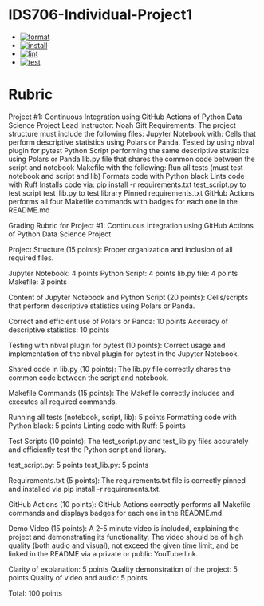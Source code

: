 # IDS706-Individual-Project1
- [![format](https://github.com/nogibjj/ids706-individual-project1/actions/workflows/format.yml/badge.svg)](https://github.com/nogibjj/ids706-individual-project1/actions/workflows/format.yml)
- [![install](https://github.com/nogibjj/ids706-individual-project1/actions/workflows/install.yml/badge.svg)](https://github.com/nogibjj/Iids706-individual-project1/actions/workflows/install.yml)
- [![lint](https://github.com/nogibjj/ids706-individual-project1/actions/workflows/lint.yml/badge.svg)](https://github.com/nogibjj/ids706-individual-project1/actions/workflows/lint.yml)
- [![test](https://github.com/nogibjj/ids706-individual-project1/actions/workflows/test.yml/badge.svg)](https://github.com/nogibjj/ids706-individual-project1/actions/workflows/test.yml)




# Rubric
Project #1: Continuous Integration using GitHub Actions of Python Data Science Project
Lead Instructor: Noah Gift
Requirements:
The project structure must include the following files:
Jupyter Notebook with:
 Cells that perform descriptive statistics using Polars or Panda.
Tested by using nbval plugin for pytest
Python Script performing the same descriptive statistics using Polars or Panda
lib.py file that shares the common code between the script and notebook
Makefile with the following:
Run all tests (must test notebook and script and lib)
Formats code with Python black
Lints code with Ruff
Installs code via:  pip install -r requirements.txt
test_script.py to test script
test_lib.py to test library
Pinned requirements.txt
GitHub Actions performs all four Makefile commands with badges for each one in the README.md

Grading Rubric for Project #1: Continuous Integration using GitHub Actions of Python Data Science Project

Project Structure (15 points): Proper organization and inclusion of all required files.

Jupyter Notebook: 4 points
Python Script: 4 points
lib.py file: 4 points
Makefile: 3 points

Content of Jupyter Notebook and Python Script (20 points): Cells/scripts that perform descriptive statistics using Polars or Panda.

Correct and efficient use of Polars or Panda: 10 points
Accuracy of descriptive statistics: 10 points

Testing with nbval plugin for pytest (10 points): Correct usage and implementation of the nbval plugin for pytest in the Jupyter Notebook.

Shared code in lib.py (10 points): The lib.py file correctly shares the common code between the script and notebook.

Makefile Commands (15 points): The Makefile correctly includes and executes all required commands.

Running all tests (notebook, script, lib): 5 points
Formatting code with Python black: 5 points
Linting code with Ruff: 5 points

Test Scripts (10 points): The test_script.py and test_lib.py files accurately and efficiently test the Python script and library.

test_script.py: 5 points
test_lib.py: 5 points

Requirements.txt (5 points): The requirements.txt file is correctly pinned and installed via pip install -r requirements.txt.

GitHub Actions (10 points): GitHub Actions correctly performs all Makefile commands and displays badges for each one in the README.md.

Demo Video (15 points): A 2-5 minute video is included, explaining the project and demonstrating its functionality. The video should be of high quality (both audio and visual), not exceed the given time limit, and be linked in the README via a private or public YouTube link.

Clarity of explanation: 5 points
Quality demonstration of the project: 5 points
Quality of video and audio: 5 points


Total: 100 points
